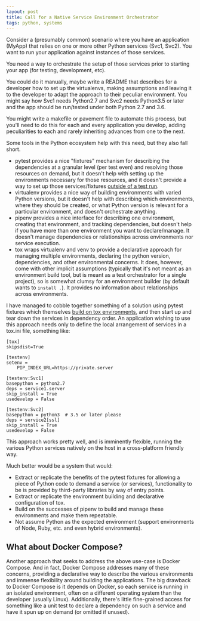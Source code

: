 ```yaml
---
layout: post
title: Call for a Native Service Environment Orchestrator
tags: python, systems
---
```


Consider a (presumably common) scenario where you have an application (MyApp) that relies on one or more other Python services (Svc1, Svc2). You want to run your application against instances of those services.

You need a way to orchestrate the setup of those services prior to starting your app (for testing, development, etc).

You could do it manually, maybe write a README that describes for a developer how to set up the virtualenvs, making assumptions and leaving it to the developer to adapt the approach to their peculiar environment. You might say how Svc1 needs Python2.7 and Svc2 needs Python3.5 or later and the app should be run/tested under both Python 2.7 and 3.6.

You might write a makefile or pavement file to automate this process, but you'll need to do this for each and every application you develop, adding peculiarities to each and rarely inheriting advances from one to the next.

Some tools in the Python ecosystem help with this need, but they also fall short.

- pytest provides a nice "fixtures" mechanism for describing the dependencies at a granular level (per test even) and resolving those resources on demand, but it doesn't help with setting up the environments necessary for those resources, and it doesn't provide a way to set up those services/fixtures [outside of a test run](https://github.com/pytest-dev/pytest/issues/3817).
- virtualenv provides a nice way of building environments with varied Python versions, but it doesn't help with describing which environments, where they should be created, or what Python version is relevant for a particular environment, and doesn't orchestrate anything.
- pipenv provides a nice interface for describing one environment, creating that environment, and tracking dependencies, but doesn't help if you have more than one environment you want to declare/manage. It doesn't manage dependencies or relationships across environments nor service execution.
- tox wraps virtualenv and venv to provide a declarative approach for managing multiple environments, declaring the python version, dependencies, and other environmental concerns. It does, however, come with other implicit assumptions (typically that it's not meant as an environment build tool, but is meant as a test orchestrator for a single project), so is somewhat clumsy for an environment builder (by default wants to `install .`). It provides no information about relationships across environments.

I have managed to cobble together something of a solution using pytest fixtures which themselves [build on tox environments](https://github.com/jaraco/jaraco.services/blob/2c19c7501ff523feb69b209a5acdd2707608616f/jaraco/services/envs.py#L74-L86), and then start up and tear down the services in dependency order. An application wishing to use this approach needs only to define the local arrangement of services in a tox.ini file, something like:

```
[tox]
skipsdist=True

[testenv]
setenv =
    PIP_INDEX_URL=https://private.server

[testenv:Svc1]
basepython = python2.7
deps = service1.server
skip_install = True
usedevelop = False

[testenv:Svc2]
basepython = python3  # 3.5 or later please
deps = service2[ssl]
skip_install = True
usedevelop = False
```

This approach works pretty well, and is imminently flexible, running the various Python services natively on the host in a cross-platform friendly way.

Much better would be a system that would:

- Extract or replicate the benefits of the pytest fixtures for allowing a piece of Python code to demand a service (or services), functionality to be is provided by third-party libraries by way of entry points.
- Extract or replicate the environment building and declarative configuration of tox.
- Build on the successes of pipenv to build and manage these environments and make them repeatable.
- Not assume Python as the expected environment (support environments of Node, Ruby, etc. and even hybrid environments).

## What about Docker Compose?

Another approach that seeks to address the above use-case is Docker Compose. And in fact, Docker Compose addresses many of these concerns, providing a declarative way to describe the various environments and immense flexibility around building the applications. The big drawback to Docker Compose is it depends on Docker, so each service is running in an isolated environment, often on a different operating system than the developer (usually Linux). Additionally, there's little fine-grained access for something like a unit test to declare a dependency on such a service and have it spun up on demand (or omitted if unused).
